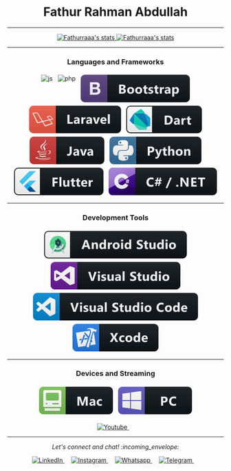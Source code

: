 <h1 align="center">Fathur Rahman Abdullah</h1>

---

<p align="center">
  <a align="left" href="https://github.com/Quadrified/Quadrified">
    <img width="477.5" src="https://github-readme-stats.anuraghazra1.vercel.app/api?username=fathurrahman0530&show_icons=true&include_all_commits=true&theme=tokyonight" alt="Fathurraaa's stats" /> 
  </a>
  
  <a align="right" href="https://github.com/Quadrified/Quadrified">
    <img width="400" src="https://github-readme-stats.anuraghazra1.vercel.app/api/top-langs/?username=fathurrahman0530&layout=compact&theme=tokyonight" alt="Fathurraaa's stats" />
  </a>
 </p>

---

<h3 align="center">Languages and Frameworks</h3>

<p align="center">
  <img src="https://github.com/Quadrified/Quadrified/blob/master/assets/svg/dev/languages/js.svg" alt="js" style="vertical-align:top; margin:4px">
  <img src="https://github.com/Quadrified/Quadrified/blob/master/assets/svg/dev/languages/php.svg" alt="php" style="vertical-align:top; margin:4px">
  <img src="https://github.com/MikeCodesDotNET/ColoredBadges/blob/master/svg/dev/frameworks/bootstrap.svg" alt="bootstrap" style="vertical-align:top; margin:4px">
  <img src="https://github.com/MikeCodesDotNET/ColoredBadges/blob/master/svg/dev/frameworks/laravel.svg" alt="laravel" style="vertical-align:top; margin:4px">
  <img src="https://github.com/MikeCodesDotNET/ColoredBadges/blob/master/svg/dev/languages/dart_colour.svg" alt="dart" style="vertical-align:top; margin:4px"><br>
  <img src="https://github.com/MikeCodesDotNET/ColoredBadges/blob/master/svg/dev/languages/java.svg" alt="java" style="vertical-align:top; margin:4px">
  <img src="https://github.com/MikeCodesDotNET/ColoredBadges/blob/master/svg/dev/languages/python.svg" alt="python" style="vertical-align:top; margin:4px">
  <img src="https://github.com/MikeCodesDotNET/ColoredBadges/blob/master/svg/dev/frameworks/flutter.svg" alt="flutter" style="vertical-align:top; margin:4px">
  <img src="https://github.com/MikeCodesDotNET/ColoredBadges/blob/master/svg/dev/languages/csharp_dotnet.svg" alt="csharp_dotnet" style="vertical-align:top; margin:4px">
</p>

---

<h3 align="center">Development Tools</h3>

<p align="center">
  <img src="https://github.com/MikeCodesDotNET/ColoredBadges/blob/master/svg/dev/tools/android_studio_colour.svg" alt="android studio" style="vertical-align:top; margin:4px">
  <img src="https://github.com/MikeCodesDotNET/ColoredBadges/blob/master/svg/dev/tools/visualstudio.svg" alt="visual studio" style="vertical-align:top; margin:4px">
  <img src="https://github.com/MikeCodesDotNET/ColoredBadges/blob/master/svg/dev/tools/visualstudio_code.svg" alt="vs code" style="vertical-align:top; margin:4px">
  <img src="https://github.com/MikeCodesDotNET/ColoredBadges/blob/master/svg/dev/tools/xcode.svg" alt="xcode" style="vertical-align:top; margin:4px">
</p>

---

<h3 align="center">Devices and Streaming</h3>

<p align="center">
  <img src="https://github.com/MikeCodesDotNET/ColoredBadges/blob/master/svg/devices/mac.svg" alt="macbook" style="vertical-align:top; margin:4px">
  <img src="https://github.com/MikeCodesDotNET/ColoredBadges/blob/master/svg/devices/pc.svg" alt="pc | windows" style="vertical-align:top; margin:4px">
  <br>
  <br>
  <a href="https://www.youtube.com/channel/UC3VHsXkScT1GAEwKLPcqm4A" target="_blank">
    <img src="https://github.com/Quadrified/Quadrified/blob/master/assets/svg/streaming/youtube.svg" margin="4px" alt="Youtube">
  </a> &nbsp; &nbsp;
</p>

---

<p align="center"> 
  <i> Let's connect and chat! :incoming_envelope: </i>
</p>

<p align="center">
  <a href="https://www.linkedin.com/in/fathur-rahman-6417471a0" target="_blank">
    <img src="https://github.com/Quadrified/Quadrified/blob/master/assets/social_media_svgs/linkedin-round.svg" width="35px" alt="LinkedIn">
  </a> &nbsp; &nbsp;
  <a href="https://instagram.com/fathurraaa" target="_blank">
    <img src="https://github.com/Quadrified/Quadrified/blob/master/assets/social_media_svgs/instagram-round.svg" width="35px" alt="Instagram">
  </a> &nbsp; &nbsp;
  <a href="https://api.whatsapp.com/send?phone=+6285242488428" target="_blank">
    <img src="https://github.com/Quadrified/Quadrified/blob/master/assets/social_media_svgs/whatsapp-round.svg" width="35px" alt="Whatsapp">
  </a> &nbsp; &nbsp;
  <a href="https://t.me/Anonym05" target="_blank">
    <img src="https://github.com/Quadrified/Quadrified/blob/master/assets/social_media_svgs/telegram-round.svg" width="35px" alt="Telegram">
  </a> &nbsp; &nbsp;
</p>
